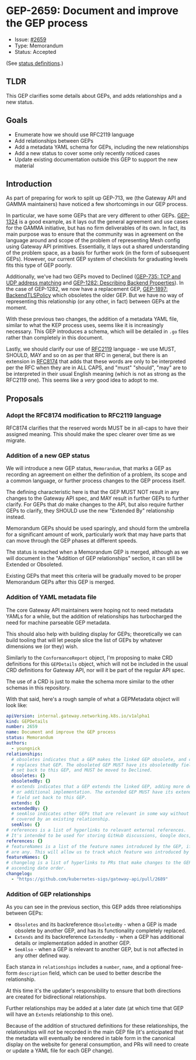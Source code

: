 # GEP-2659: Document and improve the GEP process

* Issue: [#2659](https://github.com/kubernetes-sigs/gateway-api/issues/2659)
* Type: Memorandum
* Status: Accepted

(See [status definitions](overview.md#status).)

## TLDR

This GEP clarifies some details about GEPs, and adds relationships and a new
status.


## Goals

- Enumerate how we should use RFC2119 language
- Add relationships between GEPs
- Add a metadata YAML schema for GEPs, including the new relationships
- Add a new status to cover some only recently noticed cases
- Update existing documentation outside this GEP to support the new material

## Introduction

As part of preparing for work to split up GEP-713, we (the Gateway API and GAMMA
maintainers) have noticed a few shortcomings in our GEP process.

In particular, we have some GEPs that are very different to other GEPs.
[GEP-1324](https://gateway-api.sigs.k8s.io/geps/gep-1324/) is a good example,
as it lays out the general agreement and use cases for the GAMMA initiative, but
has no firm deliverables of its own. In fact, its main purpose was to ensure
that the community was in agreement on the language around and scope of the
problem of representing Mesh config using Gateway API primitives. Essentially,
it lays out a shared understanding of the problem space, as a basis for further
work (in the form of subsequent GEPs). However, our current GEP system of checklists
for graduating levels fits this type of GEP poorly.

Additionally, we've had two GEPs moved to Declined ([GEP-735: TCP and UDP address
matching](https://gateway-api.sigs.k8s.io/geps/gep-735/) and
[GEP-1282: Describing Backend Properties](https://gateway-api.sigs.k8s.io/geps/gep-1282/)).
In the case of GEP-1282, we now have a replacement GEP,
[GEP-1897: BackendTLSPolicy](https://gateway-api.sigs.k8s.io/geps/gep-1897/)
which obsoletes the older GEP. But we have no way of representing this
relationship (or any other, in fact) between GEPs at the moment.

With these previous two changes, the addition of a metadata YAML file, similar
to what the KEP process uses, seems like it is increasingly necessary. This GEP
introduces a schema, which will be detailed in `.go` files rather than completely
in this document.

Lastly, we should clarify our use of [RFC2119](https://www.rfc-editor.org/rfc/rfc2119.txt)
language - we use MUST, SHOULD, MAY and so on as per that RFC in general,
but there is an extension in [RFC8174](https://www.rfc-editor.org/rfc/rfc8174.txt)
that adds that these words are only to be interpreted per the RFC when they are
in ALL CAPS, and "must" "should", "may" are to be interpreted in their usual
English meaning (which is not as strong as the RFC2119 one). This seems like
a _very_ good idea to adopt to me.

## Proposals

### Adopt the RFC8174 modification to RFC2119 language

RFC8174 clarifies that the reserved words MUST be in all-caps to have their
assigned meaning. This should make the spec clearer over time as we migrate.

### Addition of a new GEP status

We will introduce a new GEP status, `Memorandum`, that marks a GEP as recording
an agreement on either the definition of a problem, its scope
and a common language, or further process changes to the GEP process itself.

The defining characteristic here is that the GEP MUST NOT result in any changes
to the Gateway API spec, and MAY result in further GEPs to further clarify.
For GEPs that _do_ make changes to the API, but also require further GEPs to
clarify, they SHOULD use the new "Extended By" relationship instead.

Memorandum GEPs should be used sparingly, and should form the umbrella for a
significant amount of work, particularly work that may have parts that can
move through the GEP phases at different speeds.

The status is reached when a Memorandum GEP is merged, although as we will document
in the "Addition of GEP relationships" section, it can still be Extended
or Obsoleted.

Existing GEPs that meet this criteria will be gradually moved to be proper
Memorandum GEPs after this GEP is merged.

### Addition of YAML metadata file

The core Gateway API maintainers were hoping not to need metadata YAMLs for a
while, but the addition of relationships has turbocharged the need for machine
parseable GEP metadata.

This should also help with building display for GEPs; theoretically we can build
tooling that will let people slice the list of GEPs by whatever dimensions
we (or they) wish.

Similarly to the `ConformanceReport` object, I'm proposing to make CRD definitions
for this `GEPDetails` object, which will not be included in the usual CRD
definitions for Gateway API, nor will it be part of the regular API spec.

The use of a CRD is just to make the schema more similar to the other schemas
in this repository.

With that said, here's a rough sample of what a GEPMetadata object will look like:

```yaml
apiVersion: internal.gateway.networking.k8s.io/v1alpha1
kind: GEPDetails
number: 2659
name: Document and improve the GEP process
status: Memorandum
authors:
  - youngnick
relationships:
  # obsoletes indicates that a GEP makes the linked GEP obsolete, and completely
  # replaces that GEP. The obsoleted GEP MUST have its obsoletedBy field
  # set back to this GEP, and MUST be moved to Declined.
  obsoletes: {}
  obsoletedBy: {}
  # extends indicates that a GEP extends the linked GEP, adding more detail
  # or additional implementation. The extended GEP MUST have its extendedBy
  # field set back to this GEP.
  extends: {}
  extendedBy: {}
  # seeAlso indicates other GEPs that are relevant in some way without being
  # covered by an existing relationship.
  seeAlso: {}
# references is a list of hyperlinks to relevant external references.
# It's intended to be used for storing GitHub discussions, Google docs, etc.
references: {}
# featureNames is a list of the feature names introduced by the GEP, if there
# are any. This will allow us to track which feature was introduced by which GEP.
featureNames: {}
# changelog is a list of hyperlinks to PRs that make changes to the GEP, in
# ascending date order.
changelog:
  - "https://github.com/kubernetes-sigs/gateway-api/pull/2689"
```

### Addition of GEP relationships

As you can see in the previous section, this GEP adds three relationships between
GEPs:
- `Obsoletes` and its backreference `ObsoletedBy` - when a GEP is made obsolete
  by another GEP, and has its functionality completely replaced.
- `Extends` and its backreference `ExtendedBy` - when a GEP has additional details
  or implementation added in another GEP.
- `SeeAlso` - when a GEP is relevant to another GEP, but is not affected in any
  other defined way.

Each stanza in `relationships` includes a `number`, `name`, and a optional free-form
`description` field, which can be used to better describe the relationship.

At this time it's the updater's responsibility to ensure that both directions
are created for bidirectional relationships.

Further relationships may be added at a later date (at which time that GEP will
have an `Extends` relationship to this one).

Because of the addition of structured definitions for these relationships, the
relationships will _not_ be recorded in the main GEP file (it's anticipated
that the metadata will eventually be rendered in table form in the canonical
display on the website for general consumption, and PRs will need to create or
update a YAML file for each GEP change).
